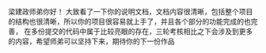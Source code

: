 梁建政师弟你好！
大致看了一下你的说明文档，文档内容很清晰，包括整个项目的结构也很清晰，所以你的项目很容易就上手了，并且各个部分的功能完成的也完善，
在多份提交的代码中属于比较亮眼的存在，三轮考核相比之下会涉及到更多的内容，希望师弟可以坚持下来，期待你的下一份作品